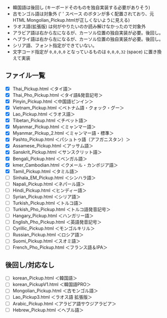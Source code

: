 
- 韓国語は後回し (キーボードそのものを独自実装する必要がありそう)
- 古モンゴル語は対象外 ('&#32;' スペース のボタンが多く配置されており、元HTML Mongolian_Pickup.htmlが正しくないように見える)
- ラオス語(拡張版) は何がやりたいのか読み解けなかったので対象外
- アラビア語は右から左になるが、カーソル位置の独自実装が必要。後回し。
- ヘブライ語は右から左になるが、カーソル位置の独自実装が必要。後回し。
- シリア語、フォント指定ができていない。
- 文字コード指定が `0,0,0,0` となっているものは `0,0,0,32` (space) に置き換えて実装

## ファイル一覧

- [x] Thai_Pickup.html ＜タイ語＞
- [x] Thai_Pho_Pickup.html ＜タイ語&amp;発音記号＞
- [x] Pinyin_Pickup.html ＜中国語ピンイン＞
- [x] Vietnam_Pickup.html ＜ベトナム語・クォック・グー＞
- [x] Lao_Pickup.html ＜ラオス語＞
- [x] Tibetan_Pickup.html ＜チベット語＞
- [x] Myanmar_Pickup.html ＜ミャンマー語＞
- [x] Myanmar_Pickup_2.html ＜ミャンマー語・標準＞
- [x] Pashto_Pickup.html ＜パシュトゥ語（アフガニスタン）＞
- [x] Assamese_Pickup.html ＜アッサム語＞
- [x] Sanskrit_Pickup.html ＜サンスクリット語＞
- [x] Bengali_Pickup.html ＜ベンガル語＞
- [x] kmer_Cambodian.html ＜クメール・カンボジア語＞
- [x] Tamil_Pickup.html ＜タミル語＞
- [ ] Sinhala_EM_Pickup.html ＜シンハラ語＞
- [ ] Napali_Pickup.html ＜ネパール語＞
- [ ] Hindi_Pickup.html ＜ヒンディー語＞
- [ ] Syrian_Pickup.html ＜シリア語＞
- [ ] Turkish_Pickup.html ＜トルコ語＞
- [ ] Turkish_Pho_Pickup.html ＜トルコ語発音記号＞
- [ ] Hangary_Pickup.html ＜ハンガリー語＞
- [ ] English_Pho_Pickup.html ＜英語発音記号＞
- [ ] Cyrillic_Pickup.html ＜モンゴルキリル＞
- [ ] Russian_Pickup.html ＜ロシア語＞
- [ ] Suomi_Pickup.html ＜スオミ語＞
- [ ] French_Pho_Pickup.html ＜フランス語＆IPA＞

## 後回し/対応なし

- [ ] korean_Pickup.html ＜韓国語＞
- [ ] korean_PickupV1.html ＜韓国語PRO＞
- [ ] Mongolian_Pickup.html ＜古モンゴル語＞
- [ ] Lao_Pickup3.html ＜ラオス語 拡張版＞
- [ ] Arabic_Pickup.html ＜アラビア語サウジアラビア＞
- [ ] Hebrew_Pickup.html ＜へブル語＞
